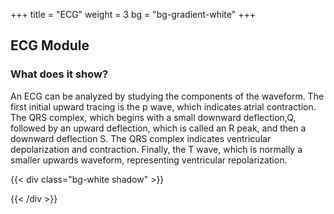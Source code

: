 +++
title = "ECG"
weight = 3
bg = "bg-gradient-white"
+++
<!-- : .wrap -->

## **ECG Module**
### What does it show?
An ECG can be analyzed by studying the components of the waveform. The first initial upward tracing is the p wave, which indicates atrial contraction. The QRS complex, which begins with a small downward deflection,Q, followed by an upward deflection, which is called an R peak, and then a downward deflection S. The QRS complex indicates ventricular depolarization and contraction. Finally, the T wave, which is normally a smaller upwards waveform, representing ventricular repolarization.

{{< div class="bg-white shadow" >}}

{{< /div >}}